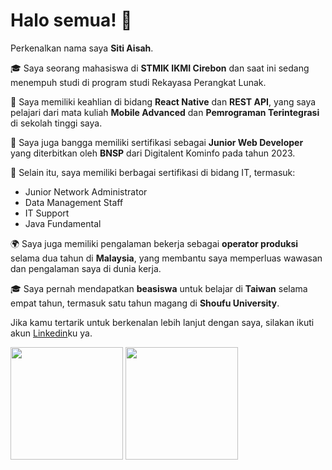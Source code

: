 # Halo semua! 👋

Perkenalkan nama saya **Siti Aisah**.

🎓 Saya seorang mahasiswa di **STMIK IKMI Cirebon** dan saat ini sedang menempuh studi di program studi Rekayasa Perangkat Lunak.

🚀 Saya memiliki keahlian di bidang **React Native** dan **REST API**, yang saya pelajari dari mata kuliah **Mobile Advanced** dan **Pemrograman Terintegrasi** di sekolah tinggi saya.

📜 Saya juga bangga memiliki sertifikasi sebagai **Junior Web Developer** yang diterbitkan oleh **BNSP** dari Digitalent Kominfo pada tahun 2023.

💼 Selain itu, saya memiliki berbagai sertifikasi di bidang IT, termasuk:
   - Junior Network Administrator
   - Data Management Staff
   - IT Support
   - Java Fundamental

🌍 Saya juga memiliki pengalaman bekerja sebagai **operator produksi** selama dua tahun di **Malaysia**, yang membantu saya memperluas wawasan dan pengalaman saya di dunia kerja.

🎓 Saya pernah mendapatkan **beasiswa** untuk belajar di **Taiwan** selama empat tahun, termasuk satu tahun magang di **Shoufu University**.

Jika kamu tertarik untuk berkenalan lebih lanjut dengan saya, silakan ikuti akun [Linkedin](https://www.linkedin.com/in/siti-aisah/)ku ya.
<p align="left">
    <img height="180em" src="https://github-readme-stats-eight-theta.vercel.app/api?username=penuliscode&show_icons=true&theme=algolia&include_all_commits=true&count_private=true"/>
    <img height="180em" src="https://github-readme-stats-eight-theta.vercel.app/api/top-langs/?username=penuliscode&layout=compact&theme=algolia"/>
  </a>
</p>

